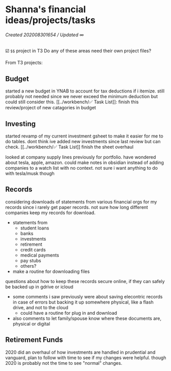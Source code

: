 # Shanna's financial ideas/projects/tasks
###### Created 202008301654 / Updated ∞
☑️ `$$` project in T3
Do any of these areas need their own project files?



From T3 projects:
## Budget
started a new budget in YNAB to account for tax deductions if i itemize. still probably not needed since we never exceed the minimum deduction but could still consider this.
[[../workbench/✅ Task List]]: finish this review/project of new catagories in budget

## Investing
started revamp of my current investment gsheet to make it easier for me to do tables. dont think ive added new investments since last review but can check.
[[../workbench/✅ Task List]] finish the sheet overhaul

looked at company supply lines previously for portfolio. have wondered about tesla, apple, amazon. could make notes in obsidian instead of adding companies to a watch list with no context. not sure i want anything to do with tesla/musk though

## Records
considering downloads of statements from various financial orgs for my records since i rarely get paper records. not sure how long different companies keep my records for download.
- statements from
	- student loans
	- banks
	- investments
	- retirement
	- credit cards
	- medical payments
	- pay stubs
	- others?
- make a routine for downloading files

questions about how to keep these records secure online, if they can safely be backed up in gdrive or icloud
- some comments i saw previously were about saving elecontric records in case of errors but backing it up somewhere physical, like a flash drive, and not to the cloud
	- could have a routine for plug in and download
- also comments to let family/spouse know where these documents are, physical or digital

## Retirement Funds
2020 did an overhaul of how investments are handled in prudential and vanguard, plan to follow with time to see if my changes were helpful. though 2020 is probably not the time to see "normal" changes.